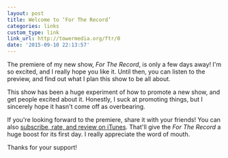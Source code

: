 ```yaml
---
layout: post
title: Welcome to ‘For The Record’
categories: links
custom_type: link
link_url: http://towermedia.org/ftr/0
date: '2015-09-10 22:13:57'
---
```

The premiere of my new show, *For The Record*, is only a few days away! I'm so excited, and I really hope you like it. Until then, you can listen to the preview, and find out what I plan this show to be all about.

This show has been a huge experiment of how to promote a new show, and get people excited about it. Honestly, I suck at promoting things, but I sincerely hope it hasn't come off as overbearing.

If you're looking forward to the premiere, share it with your friends! You can also [subscribe, rate, and review on iTunes](https://itunes.apple.com/us/podcast/for-the-record/id1038747801?mt=2). That'll give the *For The Record* a huge boost for its first day. I really appreciate the word of mouth. 

Thanks for your support!